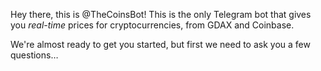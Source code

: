 Hey there, this is @TheCoinsBot! This is the only Telegram bot that gives you *real-time* prices for cryptocurrencies, from GDAX and Coinbase.

We're almost ready to get you started, but first we need to ask you a few questions…
